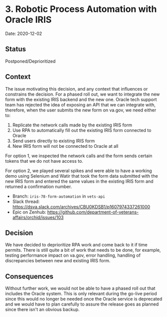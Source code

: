 # 3. Robotic Process Automation with Oracle IRIS

Date: 2020-12-02

## Status

Postponed/Deprioritized

## Context

The issue motivating this decision, and any context that influences or constrains the decision. For a phased roll out, we want to integrate the new form with the existing IRIS backend and the new one. Oracle tech support team has rejected the idea of exposing an API that we can integrate with, therefore, when the user submits the new form on va.gov, we need either to: 
1. Replicate the network calls made by the existing IRIS form 
2. Use RPA to automatically fill out the existing IRIS form connected to Oracle  
3. Send users directly to existing IRIS form
4. New IRIS form will not be connected to Oracle at all 

For option 1, we inspected the network calls and the form sends certain tokens that we do not have access to. 

For option 2, we played several spikes and were able to have a working demo using Selenium and Watir that took the form data submitted with the new IRIS form and entered the same values in the existing IRIS form and returned a confirmation number. 

- Branch: `iris-78-form-automation` in `vets-api`
- Slack thread: https://dsva.slack.com/archives/CBU0KDSB1/p1607974337261000
- Epic on Zenhub: https://github.com/department-of-veterans-affairs/orchid/issues/103 

## Decision

We have decided to deprioritize RPA work and come back to it if time permits. There is still quite a bit of work that needs to be done, for example, testing performance impact on va.gov, error handling, handling of discrepancies between new and existing IRIS form.

## Consequences

Without further work, we would not be able to have a phased roll out that includes the Oracle system. This is only relevant during the go-live period since this would no longer be needed once the Oracle service is deprecated and we would have to plan carefully to assure the release goes as planned since there isn't an obvious backup. 
